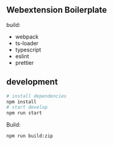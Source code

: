 ## Webextension Boilerplate

build:

- webpack
- ts-loader
- typescript
- eslint
- prettier

## development

```bash
# install dependencies
npm install
# start develop
npm run start
```

Build:
```bash
npm run build:zip
```
